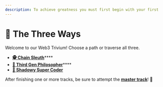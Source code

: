 ```yaml
---
description: To achieve greatness you must first begin with your first steps! 🏃💨
---
```


# 🔱 The Three Ways

Welcome to our Web3 Trivium! Choose a path or traverse all three.&#x20;

* [**🕵️ Chain Sleuth**](chain-sleuth.md)****
* [**🔮 Third Gen Philosopher**](third-gen-philosopher.md)****
* ****[**🥷 Shadowy Super Coder**](shadowy-super-coder.md)****

After finishing one or more tracks, be sure to attempt the [**master track**](broken-reference)! 🫅
